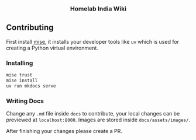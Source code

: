 <h3 align="center">Homelab India Wiki</h3>

## Contributing

First install [mise](https://mise.jdx.dev/installing-mise.html), it installs
your developer tools like `uv` which is used for creating a Python virtual
environment.

### Installing

```bash
mise trust
mise install
uv run mkdocs serve
```

### Writing Docs

Change any `.md` file inside `docs` to contribute, your local changes can be
previewed at `localhost:8000`. Images are stored inside `docs/assets/images/`.


After finishing your changes please create a PR.

